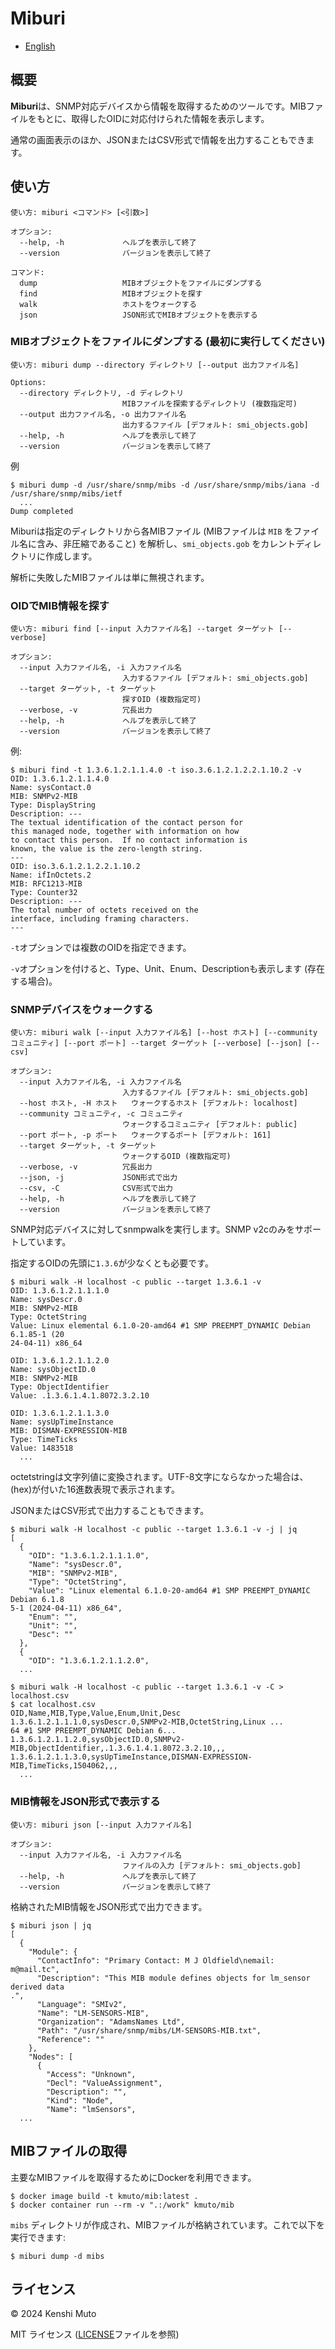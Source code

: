 # Miburi

- [English](README.md)

## 概要

**Miburi**は、SNMP対応デバイスから情報を取得するためのツールです。MIBファイルをもとに、取得したOIDに対応付けられた情報を表示します。

通常の画面表示のほか、JSONまたはCSV形式で情報を出力することもできます。

## 使い方

```
使い方: miburi <コマンド> [<引数>]

オプション:
  --help, -h             ヘルプを表示して終了
  --version              バージョンを表示して終了

コマンド:
  dump                   MIBオブジェクトをファイルにダンプする
  find                   MIBオブジェクトを探す
  walk                   ホストをウォークする
  json                   JSON形式でMIBオブジェクトを表示する
```

### MIBオブジェクトをファイルにダンプする (最初に実行してください)

```
使い方: miburi dump --directory ディレクトリ [--output 出力ファイル名]

Options:
  --directory ディレクトリ, -d ディレクトリ
                         MIBファイルを探索するディレクトリ (複数指定可)
  --output 出力ファイル名, -o 出力ファイル名
                         出力するファイル [デフォルト: smi_objects.gob]
  --help, -h             ヘルプを表示して終了
  --version              バージョンを表示して終了
```

例
```
$ miburi dump -d /usr/share/snmp/mibs -d /usr/share/snmp/mibs/iana -d /usr/share/snmp/mibs/ietf
  ...
Dump completed
```

Miburiは指定のディレクトリから各MIBファイル (MIBファイルは `MIB` をファイル名に含み、非圧縮であること) を解析し、`smi_objects.gob` をカレントディレクトリに作成します。

解析に失敗したMIBファイルは単に無視されます。

### OIDでMIB情報を探す

```
使い方: miburi find [--input 入力ファイル名] --target ターゲット [--verbose]

オプション:
  --input 入力ファイル名, -i 入力ファイル名
                         入力するファイル [デフォルト: smi_objects.gob]
  --target ターゲット, -t ターゲット
                         探すOID (複数指定可)
  --verbose, -v          冗長出力
  --help, -h             ヘルプを表示して終了
  --version              バージョンを表示して終了
```

例:
```
$ miburi find -t 1.3.6.1.2.1.1.4.0 -t iso.3.6.1.2.1.2.2.1.10.2 -v
OID: 1.3.6.1.2.1.1.4.0
Name: sysContact.0
MIB: SNMPv2-MIB
Type: DisplayString
Description: ---
The textual identification of the contact person for
this managed node, together with information on how
to contact this person.  If no contact information is
known, the value is the zero-length string.
---
OID: iso.3.6.1.2.1.2.2.1.10.2
Name: ifInOctets.2
MIB: RFC1213-MIB
Type: Counter32
Description: ---
The total number of octets received on the
interface, including framing characters.
---
```

`-t`オプションでは複数のOIDを指定できます。

`-v`オプションを付けると、Type、Unit、Enum、Descriptionも表示します (存在する場合)。

### SNMPデバイスをウォークする

```
使い方: miburi walk [--input 入力ファイル名] [--host ホスト] [--community コミュニティ] [--port ポート] --target ターゲット [--verbose] [--json] [--csv]

オプション:
  --input 入力ファイル名, -i 入力ファイル名
                         入力するファイル [デフォルト: smi_objects.gob]
  --host ホスト, -H ホスト   ウォークするホスト [デフォルト: localhost]
  --community コミュニティ, -c コミュニティ
                         ウォークするコミュニティ [デフォルト: public]
  --port ポート, -p ポート   ウォークするポート [デフォルト: 161]
  --target ターゲット, -t ターゲット
                         ウォークするOID (複数指定可)
  --verbose, -v          冗長出力
  --json, -j             JSON形式で出力
  --csv, -C              CSV形式で出力
  --help, -h             ヘルプを表示して終了
  --version              バージョンを表示して終了
```

SNMP対応デバイスに対してsnmpwalkを実行します。SNMP v2cのみをサポートしています。

指定するOIDの先頭に`1.3.6`が少なくとも必要です。

```
$ miburi walk -H localhost -c public --target 1.3.6.1 -v
OID: 1.3.6.1.2.1.1.1.0
Name: sysDescr.0
MIB: SNMPv2-MIB
Type: OctetString
Value: Linux elemental 6.1.0-20-amd64 #1 SMP PREEMPT_DYNAMIC Debian 6.1.85-1 (20
24-04-11) x86_64

OID: 1.3.6.1.2.1.1.2.0
Name: sysObjectID.0
MIB: SNMPv2-MIB
Type: ObjectIdentifier
Value: .1.3.6.1.4.1.8072.3.2.10

OID: 1.3.6.1.2.1.1.3.0
Name: sysUpTimeInstance
MIB: DISMAN-EXPRESSION-MIB
Type: TimeTicks
Value: 1483518
  ...
```

octetstringは文字列値に変換されます。UTF-8文字にならなかった場合は、(hex)が付いた16進数表現で表示されます。

JSONまたはCSV形式で出力することもできます。

```
$ miburi walk -H localhost -c public --target 1.3.6.1 -v -j | jq
[
  {
    "OID": "1.3.6.1.2.1.1.1.0",
    "Name": "sysDescr.0",
    "MIB": "SNMPv2-MIB",
    "Type": "OctetString",
    "Value": "Linux elemental 6.1.0-20-amd64 #1 SMP PREEMPT_DYNAMIC Debian 6.1.8
5-1 (2024-04-11) x86_64",
    "Enum": "",
    "Unit": "",
    "Desc": ""
  },
  {
    "OID": "1.3.6.1.2.1.1.2.0",
  ...
```

```
$ miburi walk -H localhost -c public --target 1.3.6.1 -v -C > localhost.csv
$ cat localhost.csv
OID,Name,MIB,Type,Value,Enum,Unit,Desc
1.3.6.1.2.1.1.1.0,sysDescr.0,SNMPv2-MIB,OctetString,Linux ...
64 #1 SMP PREEMPT_DYNAMIC Debian 6...
1.3.6.1.2.1.1.2.0,sysObjectID.0,SNMPv2-MIB,ObjectIdentifier,.1.3.6.1.4.1.8072.3.2.10,,,
1.3.6.1.2.1.1.3.0,sysUpTimeInstance,DISMAN-EXPRESSION-MIB,TimeTicks,1504062,,,
  ...
```

### MIB情報をJSON形式で表示する

```
使い方: miburi json [--input 入力ファイル名]

オプション:
  --input 入力ファイル名, -i 入力ファイル名
                         ファイルの入力 [デフォルト: smi_objects.gob]
  --help, -h             ヘルプを表示して終了
  --version              バージョンを表示して終了
```

格納されたMIB情報をJSON形式で出力できます。

```
$ miburi json | jq
[
  {
    "Module": {
      "ContactInfo": "Primary Contact: M J Oldfield\nemail:     m@mail.tc",
      "Description": "This MIB module defines objects for lm_sensor derived data
.",
      "Language": "SMIv2",
      "Name": "LM-SENSORS-MIB",
      "Organization": "AdamsNames Ltd",
      "Path": "/usr/share/snmp/mibs/LM-SENSORS-MIB.txt",
      "Reference": ""
    },
    "Nodes": [
      {
        "Access": "Unknown",
        "Decl": "ValueAssignment",
        "Description": "",
        "Kind": "Node",
        "Name": "lmSensors",
  ...
```

## MIBファイルの取得

主要なMIBファイルを取得するためにDockerを利用できます。

```
$ docker image build -t kmuto/mib:latest .
$ docker container run --rm -v ".:/work" kmuto/mib
```

`mibs` ディレクトリが作成され、MIBファイルが格納されています。これで以下を実行できます:

```
$ miburi dump -d mibs
```

## ライセンス

© 2024 Kenshi Muto

MIT ライセンス ([LICENSE](LICENSE)ファイルを参照)
